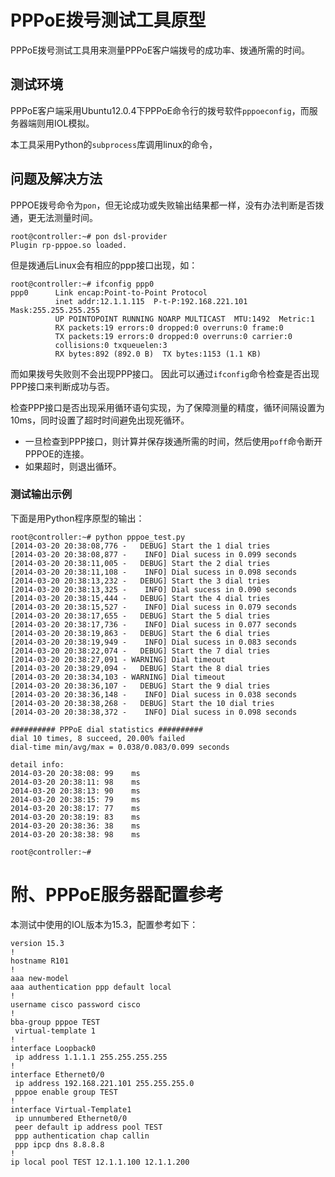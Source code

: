 # PPPoE拨号测试工具原型
PPPoE拨号测试工具用来测量PPPoE客户端拨号的成功率、拨通所需的时间。

## 测试环境
PPPoE客户端采用Ubuntu12.0.4下PPPoE命令行的拨号软件``pppoeconfig``，而服务器端则用IOL模拟。

本工具采用Python的``subprocess``库调用linux的命令，

## 问题及解决方法
PPPOE拨号命令为``pon``，但无论成功或失败输出结果都一样，没有办法判断是否拨通，更无法测量时间。

    root@controller:~# pon dsl-provider
    Plugin rp-pppoe.so loaded.

但是拨通后Linux会有相应的ppp接口出现，如：

    root@controller:~# ifconfig ppp0
    ppp0      Link encap:Point-to-Point Protocol  
              inet addr:12.1.1.115  P-t-P:192.168.221.101  Mask:255.255.255.255
              UP POINTOPOINT RUNNING NOARP MULTICAST  MTU:1492  Metric:1
              RX packets:19 errors:0 dropped:0 overruns:0 frame:0
              TX packets:19 errors:0 dropped:0 overruns:0 carrier:0
              collisions:0 txqueuelen:3 
              RX bytes:892 (892.0 B)  TX bytes:1153 (1.1 KB)
而如果拨号失败则不会出现PPP接口。
因此可以通过``ifconfig``命令检查是否出现PPP接口来判断成功与否。

检查PPP接口是否出现采用循环语句实现，为了保障测量的精度，循环间隔设置为10ms，同时设置了超时时间避免出现死循环。
* 一旦检查到PPP接口，则计算并保存拨通所需的时间，然后使用``poff``命令断开PPPOE的连接。
* 如果超时，则退出循环。


### 测试输出示例
下面是用Python程序原型的输出：

    root@controller:~# python pppoe_test.py  
    [2014-03-20 20:38:08,776 -   DEBUG] Start the 1 dial tries
    [2014-03-20 20:38:08,877 -    INFO] Dial sucess in 0.099 seconds
    [2014-03-20 20:38:11,005 -   DEBUG] Start the 2 dial tries
    [2014-03-20 20:38:11,108 -    INFO] Dial sucess in 0.098 seconds
    [2014-03-20 20:38:13,232 -   DEBUG] Start the 3 dial tries
    [2014-03-20 20:38:13,325 -    INFO] Dial sucess in 0.090 seconds
    [2014-03-20 20:38:15,444 -   DEBUG] Start the 4 dial tries
    [2014-03-20 20:38:15,527 -    INFO] Dial sucess in 0.079 seconds
    [2014-03-20 20:38:17,655 -   DEBUG] Start the 5 dial tries
    [2014-03-20 20:38:17,736 -    INFO] Dial sucess in 0.077 seconds
    [2014-03-20 20:38:19,863 -   DEBUG] Start the 6 dial tries
    [2014-03-20 20:38:19,949 -    INFO] Dial sucess in 0.083 seconds
    [2014-03-20 20:38:22,074 -   DEBUG] Start the 7 dial tries
    [2014-03-20 20:38:27,091 - WARNING] Dial timeout
    [2014-03-20 20:38:29,094 -   DEBUG] Start the 8 dial tries
    [2014-03-20 20:38:34,103 - WARNING] Dial timeout
    [2014-03-20 20:38:36,107 -   DEBUG] Start the 9 dial tries
    [2014-03-20 20:38:36,148 -    INFO] Dial sucess in 0.038 seconds
    [2014-03-20 20:38:38,268 -   DEBUG] Start the 10 dial tries
    [2014-03-20 20:38:38,372 -    INFO] Dial sucess in 0.098 seconds
    
    ########## PPPoE dial statistics ##########
    dial 10 times, 8 succeed, 20.00% failed
    dial-time min/avg/max = 0.038/0.083/0.099 seconds
    
    detail info:
    2014-03-20 20:38:08: 99    ms
    2014-03-20 20:38:11: 98    ms
    2014-03-20 20:38:13: 90    ms
    2014-03-20 20:38:15: 79    ms
    2014-03-20 20:38:17: 77    ms
    2014-03-20 20:38:19: 83    ms
    2014-03-20 20:38:36: 38    ms
    2014-03-20 20:38:38: 98    ms

    root@controller:~# 

# 附、PPPoE服务器配置参考
本测试中使用的IOL版本为15.3，配置参考如下：

    version 15.3
    !
    hostname R101
    !
    aaa new-model
    aaa authentication ppp default local
    !
    username cisco password cisco
    !
    bba-group pppoe TEST
     virtual-template 1
    !
    interface Loopback0
     ip address 1.1.1.1 255.255.255.255
    !
    interface Ethernet0/0
     ip address 192.168.221.101 255.255.255.0
     pppoe enable group TEST
    !
    interface Virtual-Template1
     ip unnumbered Ethernet0/0
     peer default ip address pool TEST
     ppp authentication chap callin
     ppp ipcp dns 8.8.8.8
    !
    ip local pool TEST 12.1.1.100 12.1.1.200
